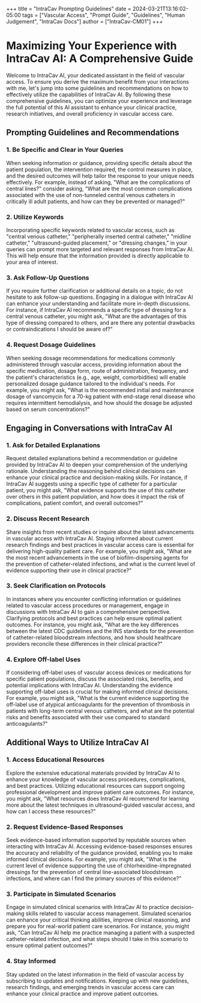 +++
title = "IntraCav Prompting Guidelines"
date = 2024-03-21T13:16:02-05:00
tags = ["Vascular Access", "Prompt Guide", "Guidelines", "Human Judgement", "IntraCav Docs"]
author = ["IntraCav-CM01"]
+++

# Maximizing Your Experience with IntraCav AI: A Comprehensive Guide

Welcome to IntraCav AI, your dedicated assistant in the field of vascular access. To ensure you derive the maximum benefit from your interactions with me, let's jump into some guidelines and recommendations on how to effectively utilize the capabilities of IntraCav AI. By following these comprehensive guidelines, you can optimize your experience and leverage the full potential of this AI assistant to enhance your clinical practice, research initiatives, and overall proficiency in vascular access care.

## Prompting Guidelines and Recommendations

### 1. Be Specific and Clear in Your Queries

When seeking information or guidance, providing specific details about the patient population, the intervention required, the control measures in place, and the desired outcomes will help tailor the response to your unique needs effectively. For example, instead of asking, "What are the complications of central lines?" consider asking, "What are the most common complications associated with the use of non-tunneled central venous catheters in critically ill adult patients, and how can they be prevented or managed?"

### 2. Utilize Keywords

Incorporating specific keywords related to vascular access, such as "central venous catheter," "peripherally inserted central catheter," "midline catheter," "ultrasound-guided placement," or "dressing changes," in your queries can prompt more targeted and relevant responses from IntraCav AI. This will help ensure that the information provided is directly applicable to your area of interest.

### 3. Ask Follow-Up Questions

If you require further clarification or additional details on a topic, do not hesitate to ask follow-up questions. Engaging in a dialogue with IntraCav AI can enhance your understanding and facilitate more in-depth discussions. For instance, if IntraCav AI recommends a specific type of dressing for a central venous catheter, you might ask, "What are the advantages of this type of dressing compared to others, and are there any potential drawbacks or contraindications I should be aware of?"

### 4. Request Dosage Guidelines

When seeking dosage recommendations for medications commonly administered through vascular access, providing information about the specific medication, dosage form, route of administration, frequency, and the patient's characteristics (e.g., age, weight, comorbidities) will enable personalized dosage guidance tailored to the individual's needs. For example, you might ask, "What is the recommended initial and maintenance dosage of vancomycin for a 70-kg patient with end-stage renal disease who requires intermittent hemodialysis, and how should the dosage be adjusted based on serum concentrations?"

## Engaging in Conversations with IntraCav AI

### 1. Ask for Detailed Explanations

Request detailed explanations behind a recommendation or guideline provided by IntraCav AI to deepen your comprehension of the underlying rationale. Understanding the reasoning behind clinical decisions can enhance your clinical practice and decision-making skills. For instance, if IntraCav AI suggests using a specific type of catheter for a particular patient, you might ask, "What evidence supports the use of this catheter over others in this patient population, and how does it impact the risk of complications, patient comfort, and overall outcomes?"

### 2. Discuss Recent Research

Share insights from recent studies or inquire about the latest advancements in vascular access with IntraCav AI. Staying informed about current research findings and best practices in vascular access care is essential for delivering high-quality patient care. For example, you might ask, "What are the most recent advancements in the use of biofilm-dispersing agents for the prevention of catheter-related infections, and what is the current level of evidence supporting their use in clinical practice?"

### 3. Seek Clarification on Protocols

In instances where you encounter conflicting information or guidelines related to vascular access procedures or management, engage in discussions with IntraCav AI to gain a comprehensive perspective. Clarifying protocols and best practices can help ensure optimal patient outcomes. For instance, you might ask, "What are the key differences between the latest CDC guidelines and the INS standards for the prevention of catheter-related bloodstream infections, and how should healthcare providers reconcile these differences in their clinical practice?"

### 4. Explore Off-label Uses

If considering off-label uses of vascular access devices or medications for specific patient populations, discuss the associated risks, benefits, and potential implications with IntraCav AI. Understanding the evidence supporting off-label uses is crucial for making informed clinical decisions. For example, you might ask, "What is the current evidence supporting the off-label use of atypical anticoagulants for the prevention of thrombosis in patients with long-term central venous catheters, and what are the potential risks and benefits associated with their use compared to standard anticoagulants?"

## Additional Ways to Utilize IntraCav AI

### 1. Access Educational Resources

Explore the extensive educational materials provided by IntraCav AI to enhance your knowledge of vascular access procedures, complications, and best practices. Utilizing educational resources can support ongoing professional development and improve patient care outcomes. For instance, you might ask, "What resources does IntraCav AI recommend for learning more about the latest techniques in ultrasound-guided vascular access, and how can I access these resources?"

### 2. Request Evidence-Based Responses

Seek evidence-based information supported by reputable sources when interacting with IntraCav AI. Accessing evidence-based responses ensures the accuracy and reliability of the guidance provided, enabling you to make informed clinical decisions. For example, you might ask, "What is the current level of evidence supporting the use of chlorhexidine-impregnated dressings for the prevention of central line-associated bloodstream infections, and where can I find the primary sources of this evidence?"

### 3. Participate in Simulated Scenarios

Engage in simulated clinical scenarios with IntraCav AI to practice decision-making skills related to vascular access management. Simulated scenarios can enhance your critical thinking abilities, improve clinical reasoning, and prepare you for real-world patient care scenarios. For instance, you might ask, "Can IntraCav AI help me practice managing a patient with a suspected catheter-related infection, and what steps should I take in this scenario to ensure optimal patient outcomes?"

### 4. Stay Informed

Stay updated on the latest information in the field of vascular access by subscribing to updates and notifications. Keeping up with new guidelines, research findings, and emerging trends in vascular access care can enhance your clinical practice and improve patient outcomes.

